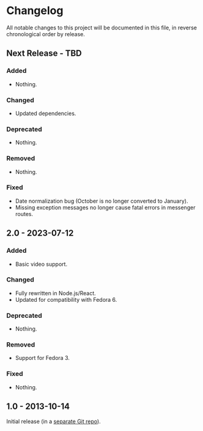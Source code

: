 # Changelog

All notable changes to this project will be documented in this file, in reverse chronological order by release.

## Next Release - TBD

### Added

- Nothing.

### Changed

- Updated dependencies.

### Deprecated

- Nothing.

### Removed

- Nothing.

### Fixed

- Date normalization bug (October is no longer converted to January).
- Missing exception messages no longer cause fatal errors in messenger routes.

## 2.0 - 2023-07-12

### Added

- Basic video support.

### Changed

- Fully rewritten in Node.js/React.
- Updated for compatibility with Fedora 6.

### Deprecated

- Nothing.

### Removed

- Support for Fedora 3.

### Fixed

- Nothing.

## 1.0 - 2013-10-14

Initial release (in a [separate Git repo](https://github.com/vufind-org/vudl)).
